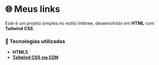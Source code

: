 # 🌐 Meus links

Este é um projeto simples no estilo linktree, desenvolvido em **HTML** com **Tailwind CSS**.  

### 🚀 Tecnologias utilizadas
- **HTML5**
- **[Tailwind CSS via CDN](https://tailwindcss.com/)**